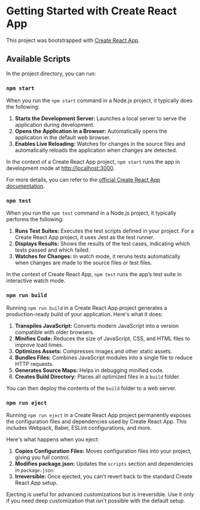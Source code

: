 # Getting Started with Create React App

This project was bootstrapped with [Create React App](https://github.com/facebook/create-react-app).

## Available Scripts

In the project directory, you can run:

### `npm start`

When you run the `npm start` command in a Node.js project, it typically does the following:

1. **Starts the Development Server:** Launches a local server to serve the application during development.
2. **Opens the Application in a Browser:** Automatically opens the application in the default web browser.
3. **Enables Live Reloading:** Watches for changes in the source files and automatically reloads the application when changes are detected.

In the context of a Create React App project, `npm start` runs the app in development mode at [http://localhost:3000](http://localhost:3000).

For more details, you can refer to the [official Create React App documentation](https://create-react-app.dev/docs/getting-started).

### `npm test`
When you run the `npm test` command in a Node.js project, it typically performs the following:

1. **Runs Test Suites:** Executes the test scripts defined in your project. For a Create React App project, it uses Jest as the test runner.
2. **Displays Results:** Shows the results of the test cases, indicating which tests passed and which failed.
3. **Watches for Changes:** In watch mode, it reruns tests automatically when changes are made to the source files or test files.

In the context of Create React App, `npm test` runs the app’s test suite in interactive watch mode.

### `npm run build`
Running `npm run build` in a Create React App project generates a production-ready build of your application. Here's what it does:

1. **Transpiles JavaScript:** Converts modern JavaScript into a version compatible with older browsers.
2. **Minifies Code:** Reduces the size of JavaScript, CSS, and HTML files to improve load times.
3. **Optimizes Assets:** Compresses images and other static assets.
4. **Bundles Files:** Combines JavaScript modules into a single file to reduce HTTP requests.
5. **Generates Source Maps:** Helps in debugging minified code.
6. **Creates Build Directory:** Places all optimized files in a `build` folder.

You can then deploy the contents of the `build` folder to a web server.

### `npm run eject`

Running `npm run eject` in a Create React App project permanently exposes the configuration files and dependencies used by Create React App. This includes Webpack, Babel, ESLint configurations, and more. 

Here's what happens when you eject:

1. **Copies Configuration Files:** Moves configuration files into your project, giving you full control.
2. **Modifies package.json:** Updates the `scripts` section and dependencies in `package.json`.
3. **Irreversible:** Once ejected, you can't revert back to the standard Create React App setup.

Ejecting is useful for advanced customizations but is irreversible. Use it only if you need deep customization that isn't possible with the default setup.
